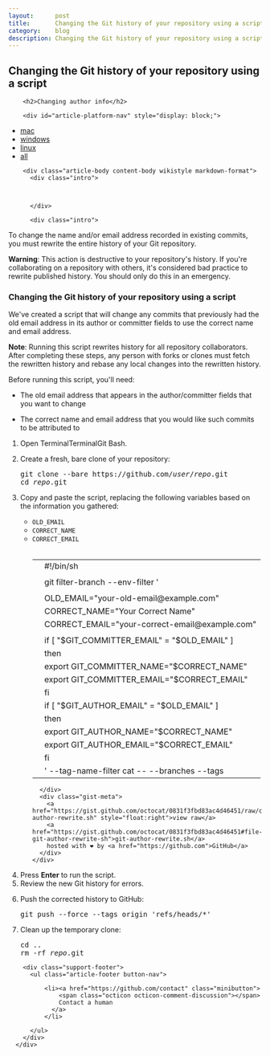 ```yaml
---
layout:      post
title:       Changing the Git history of your repository using a script
category:    blog
description: Changing the Git history of your repository using a script
---
```


## Changing the Git history of your repository using a script

<div class="article js-hide-during-search">

        <h2>Changing author info</h2>

        <div id="article-platform-nav" style="display: block;">
  <ul>
    <li class="platform-mac">
      <a href="#platform-mac" data-platform="mac">
        mac
      </a>
    </li>
    <li class="platform-windows selected">
      <a href="#platform-windows" data-platform="windows">
        windows
      </a>
    </li>
    <li class="platform-linux">
      <a href="#platform-linux" data-platform="linux">
        linux
      </a>
    </li>
    <li class="platform-all hidden">
      <a href="#platform-all" data-platform="all">
        all
      </a>
    </li>
  </ul>
</div>


        <div class="article-body content-body wikistyle markdown-format">
          <div class="intro">

          

          </div>

          <div class="intro">

<p>To change the name and/or email address recorded in existing commits, you must rewrite the entire history of your Git repository.</p>

</div>

<div class="alert warning">

<p><strong>Warning</strong>: This action is destructive to your repository's history. If you're collaborating on a repository with others, it's considered bad practice to rewrite published history. You should only do this in an emergency.</p>

</div>

<h3>
<a id="changing-the-git-history-of-your-repository-using-a-script" class="anchor" href="#changing-the-git-history-of-your-repository-using-a-script" aria-hidden="true"><span aria-hidden="true" class="octicon octicon-link"></span></a>Changing the Git history of your repository using a script</h3>

<p>We've created a script that will change any commits that previously had the old email address in its author or committer fields to use the correct name and email address.</p>

<div class="alert tip">

<p><strong>Note</strong>: Running this script rewrites history for all repository collaborators. After completing these steps, any person with forks or clones must fetch the rewritten history and rebase any local changes into the rewritten history.</p>

</div>

<p>Before running this script, you'll need:</p>

<ul>
<li>The old email address that appears in the author/committer fields that you want to change</li>
<li><p>The correct name and email address that you would like such commits to be attributed to</p></li>
</ul>

<ol>
<li><p>Open <span class="platform-mac">Terminal</span><span class="platform-linux">Terminal</span><span class="platform-windows">Git Bash</span>.</p></li>
<li>
<p>Create a fresh, bare clone of your repository:</p>

<pre class="command-line">git clone --bare https://github.com/<em>user</em>/<em>repo</em>.git
cd <em>repo</em>.git
</pre>
</li>
<li>
<p>Copy and paste the script, replacing the following variables based on the information you gathered:</p>

<ul>
<li><code>OLD_EMAIL</code></li>
<li><code>CORRECT_NAME</code></li>
<li>
<code>CORRECT_EMAIL</code><br>
<br>
<script src="https://gist.github.com/octocat/0831f3fbd83ac4d46451.js"></script><link rel="stylesheet" href="https://assets-cdn.github.com/assets/gist-embed-231026f21fb6b1b8ab6563f832aeb234f303cae6e5c38db4b598967cfa8c93ee.css"><div id="gist13447631" class="gist">
    <div class="gist-file">
      <div class="gist-data">
        <div class="js-gist-file-update-container js-task-list-container file-box">
  <div id="file-git-author-rewrite-sh" class="file">
    

  <div itemprop="text" class="blob-wrapper data type-shell">
      <table class="highlight tab-size js-file-line-container" data-tab-size="8">
      <tbody><tr>
        <td id="file-git-author-rewrite-sh-L1" class="blob-num js-line-number" data-line-number="1"></td>
        <td id="file-git-author-rewrite-sh-LC1" class="blob-code blob-code-inner js-file-line"><span class="pl-c"><span class="pl-c">#!</span>/bin/sh</span></td>
      </tr>
      <tr>
        <td id="file-git-author-rewrite-sh-L2" class="blob-num js-line-number" data-line-number="2"></td>
        <td id="file-git-author-rewrite-sh-LC2" class="blob-code blob-code-inner js-file-line">
</td>
      </tr>
      <tr>
        <td id="file-git-author-rewrite-sh-L3" class="blob-num js-line-number" data-line-number="3"></td>
        <td id="file-git-author-rewrite-sh-LC3" class="blob-code blob-code-inner js-file-line">git filter-branch --env-filter <span class="pl-s"><span class="pl-pds">'</span></span></td>
      </tr>
      <tr>
        <td id="file-git-author-rewrite-sh-L4" class="blob-num js-line-number" data-line-number="4"></td>
        <td id="file-git-author-rewrite-sh-LC4" class="blob-code blob-code-inner js-file-line"><span class="pl-s"></span></td>
      </tr>
      <tr>
        <td id="file-git-author-rewrite-sh-L5" class="blob-num js-line-number" data-line-number="5"></td>
        <td id="file-git-author-rewrite-sh-LC5" class="blob-code blob-code-inner js-file-line"><span class="pl-s">OLD_EMAIL="your-old-email@example.com"</span></td>
      </tr>
      <tr>
        <td id="file-git-author-rewrite-sh-L6" class="blob-num js-line-number" data-line-number="6"></td>
        <td id="file-git-author-rewrite-sh-LC6" class="blob-code blob-code-inner js-file-line"><span class="pl-s">CORRECT_NAME="Your Correct Name"</span></td>
      </tr>
      <tr>
        <td id="file-git-author-rewrite-sh-L7" class="blob-num js-line-number" data-line-number="7"></td>
        <td id="file-git-author-rewrite-sh-LC7" class="blob-code blob-code-inner js-file-line"><span class="pl-s">CORRECT_EMAIL="your-correct-email@example.com"</span></td>
      </tr>
      <tr>
        <td id="file-git-author-rewrite-sh-L8" class="blob-num js-line-number" data-line-number="8"></td>
        <td id="file-git-author-rewrite-sh-LC8" class="blob-code blob-code-inner js-file-line"><span class="pl-s"></span></td>
      </tr>
      <tr>
        <td id="file-git-author-rewrite-sh-L9" class="blob-num js-line-number" data-line-number="9"></td>
        <td id="file-git-author-rewrite-sh-LC9" class="blob-code blob-code-inner js-file-line"><span class="pl-s">if [ "$GIT_COMMITTER_EMAIL" = "$OLD_EMAIL" ]</span></td>
      </tr>
      <tr>
        <td id="file-git-author-rewrite-sh-L10" class="blob-num js-line-number" data-line-number="10"></td>
        <td id="file-git-author-rewrite-sh-LC10" class="blob-code blob-code-inner js-file-line"><span class="pl-s">then</span></td>
      </tr>
      <tr>
        <td id="file-git-author-rewrite-sh-L11" class="blob-num js-line-number" data-line-number="11"></td>
        <td id="file-git-author-rewrite-sh-LC11" class="blob-code blob-code-inner js-file-line"><span class="pl-s">    export GIT_COMMITTER_NAME="$CORRECT_NAME"</span></td>
      </tr>
      <tr>
        <td id="file-git-author-rewrite-sh-L12" class="blob-num js-line-number" data-line-number="12"></td>
        <td id="file-git-author-rewrite-sh-LC12" class="blob-code blob-code-inner js-file-line"><span class="pl-s">    export GIT_COMMITTER_EMAIL="$CORRECT_EMAIL"</span></td>
      </tr>
      <tr>
        <td id="file-git-author-rewrite-sh-L13" class="blob-num js-line-number" data-line-number="13"></td>
        <td id="file-git-author-rewrite-sh-LC13" class="blob-code blob-code-inner js-file-line"><span class="pl-s">fi</span></td>
      </tr>
      <tr>
        <td id="file-git-author-rewrite-sh-L14" class="blob-num js-line-number" data-line-number="14"></td>
        <td id="file-git-author-rewrite-sh-LC14" class="blob-code blob-code-inner js-file-line"><span class="pl-s">if [ "$GIT_AUTHOR_EMAIL" = "$OLD_EMAIL" ]</span></td>
      </tr>
      <tr>
        <td id="file-git-author-rewrite-sh-L15" class="blob-num js-line-number" data-line-number="15"></td>
        <td id="file-git-author-rewrite-sh-LC15" class="blob-code blob-code-inner js-file-line"><span class="pl-s">then</span></td>
      </tr>
      <tr>
        <td id="file-git-author-rewrite-sh-L16" class="blob-num js-line-number" data-line-number="16"></td>
        <td id="file-git-author-rewrite-sh-LC16" class="blob-code blob-code-inner js-file-line"><span class="pl-s">    export GIT_AUTHOR_NAME="$CORRECT_NAME"</span></td>
      </tr>
      <tr>
        <td id="file-git-author-rewrite-sh-L17" class="blob-num js-line-number" data-line-number="17"></td>
        <td id="file-git-author-rewrite-sh-LC17" class="blob-code blob-code-inner js-file-line"><span class="pl-s">    export GIT_AUTHOR_EMAIL="$CORRECT_EMAIL"</span></td>
      </tr>
      <tr>
        <td id="file-git-author-rewrite-sh-L18" class="blob-num js-line-number" data-line-number="18"></td>
        <td id="file-git-author-rewrite-sh-LC18" class="blob-code blob-code-inner js-file-line"><span class="pl-s">fi</span></td>
      </tr>
      <tr>
        <td id="file-git-author-rewrite-sh-L19" class="blob-num js-line-number" data-line-number="19"></td>
        <td id="file-git-author-rewrite-sh-LC19" class="blob-code blob-code-inner js-file-line"><span class="pl-s"><span class="pl-pds">'</span></span> --tag-name-filter cat -- --branches --tags</td>
      </tr>
</tbody></table>

  </div>

  </div>
  
</div>

      </div>
      <div class="gist-meta">
        <a href="https://gist.github.com/octocat/0831f3fbd83ac4d46451/raw/c197afe3e9ea2e4218f9fccbc0f36d2b8fd3c1e3/git-author-rewrite.sh" style="float:right">view raw</a>
        <a href="https://gist.github.com/octocat/0831f3fbd83ac4d46451#file-git-author-rewrite-sh">git-author-rewrite.sh</a>
        hosted with ❤ by <a href="https://github.com">GitHub</a>
      </div>
    </div>
</div>

</li>
</ul>
</li>
<li>Press <strong>Enter</strong> to run the script.</li>
<li>Review the new Git history for errors.</li>
<li>
<p>Push the corrected history to GitHub:</p>

<pre class="command-line">git push --force --tags origin 'refs/heads/*'
</pre>
</li>
<li>
<p>Clean up the temporary clone:</p>

<pre class="command-line">cd ..
rm -rf <em>repo</em>.git
</pre>
</li>
</ol>
        </div>

        <div class="support-footer">
          <ul class="article-footer button-nav">
            
              <li><a href="https://github.com/contact" class="minibutton">
                  <span class="octicon octicon-comment-discussion"></span>
                  Contact a human
                </a>
              </li>
            
          </ul>
        </div>
      </div>
